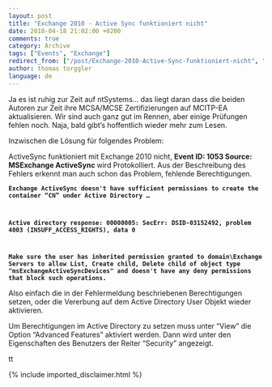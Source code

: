 ```yaml
---
layout: post
title: "Exchange 2010 - Active Sync funktioniert nicht"
date: 2010-04-18 21:02:00 +0200
comments: true
category: Archive
tags: ["Events", "Exchange"]
redirect_from: ["/post/Exchange-2010-Active-Sync-funktioniert-nicht", "/post/exchange-2010-active-sync-funktioniert-nicht"]
author: thomas torggler
language: de
---
```

<!-- more -->
<p>Ja es ist ruhig zur Zeit auf ntSystems&hellip; das liegt daran dass die beiden Autoren zur Zeit ihre MCSA/MCSE Zertifizierungen auf MCITP-EA aktualisieren. Wir sind auch ganz gut im Rennen, aber einige Pr&uuml;fungen fehlen noch. Naja, bald gibt&rsquo;s hoffentlich wieder mehr zum Lesen.</p>
<p>Inzwischen die L&ouml;sung f&uuml;r folgendes Problem:</p>
<p>ActiveSync funktioniert mit Exchange 2010 nicht, <strong>Event ID: 1053 Source: MSExchange ActiveSync </strong>wird Protokolliert. Aus der Beschreibung des Fehlers erkennt man auch schon das Problem, fehlende Berechtigungen.</p>
<p><code><strong>Exchange ActiveSync doesn't have sufficient permissions to create the container &ldquo;CN&rdquo; under Active Directory &hellip; </strong></p>
<p><strong>Active directory response: 00000005: SecErr: DSID-03152492, problem 4003 (INSUFF_ACCESS_RIGHTS), data 0 </strong></p>
<p><strong>Make sure the user has inherited permission granted to domain\Exchange Servers to allow List, Create child, Delete child of object type "msExchangeActiveSyncDevices" and doesn't have any deny permissions that block such operations.</strong></code></p>
<p>Also einfach die in der Fehlermeldung beschriebenen Berechtigungen setzen, oder die Vererbung auf dem Active Directory User Objekt wieder aktivieren.</p>
<p>Um Berechtigungen im Active Directory zu setzen muss unter &ldquo;View&rdquo; die Option &ldquo;Advanced Features&rdquo; aktiviert werden. Dann&nbsp;wird unter den Eigenschaften des Benutzers der Reiter &ldquo;Security&rdquo; angezeigt.</p>
<p>tt</p>
{% include imported_disclaimer.html %}
